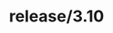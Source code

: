 ---
title: "release/3.10"
description: >
  release/3.10 CHANGELOG 汇总，最近发布版本: v3.10.0 , 时间: 2023-04-26
weight: -310
---